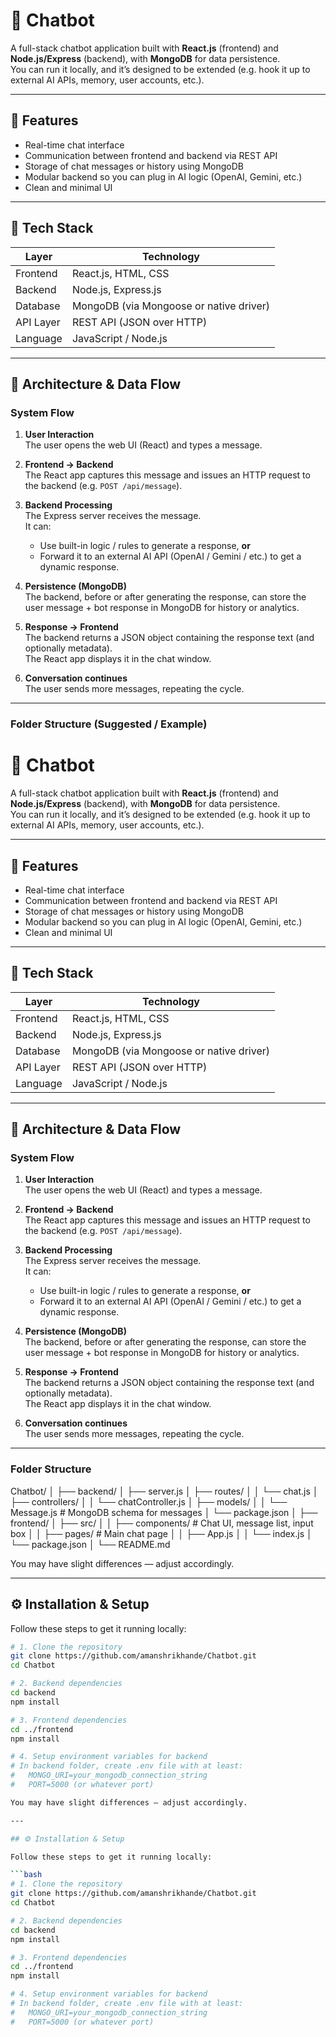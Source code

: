 # 🤖 Chatbot

A full-stack chatbot application built with **React.js** (frontend) and **Node.js/Express** (backend), with **MongoDB** for data persistence.  
You can run it locally, and it’s designed to be extended (e.g. hook it up to external AI APIs, memory, user accounts, etc.).

---

## 🚀 Features

- Real-time chat interface  
- Communication between frontend and backend via REST API  
- Storage of chat messages or history using MongoDB  
- Modular backend so you can plug in AI logic (OpenAI, Gemini, etc.)  
- Clean and minimal UI  

---

## 🧱 Tech Stack

| Layer        | Technology                        |
|----------------|--------------------------------------|
| Frontend     | React.js, HTML, CSS                 |
| Backend      | Node.js, Express.js                 |
| Database     | MongoDB (via Mongoose or native driver) |
| API Layer    | REST API (JSON over HTTP)            |
| Language     | JavaScript / Node.js                 |

---

## 🧩 Architecture & Data Flow

### System Flow

1. **User Interaction**  
   The user opens the web UI (React) and types a message.

2. **Frontend → Backend**  
   The React app captures this message and issues an HTTP request to the backend (e.g. `POST /api/message`).

3. **Backend Processing**  
   The Express server receives the message.  
   It can:
   - Use built-in logic / rules to generate a response, **or**
   - Forward it to an external AI API (OpenAI / Gemini / etc.) to get a dynamic response.

4. **Persistence (MongoDB)**  
   The backend, before or after generating the response, can store the user message + bot response in MongoDB for history or analytics.

5. **Response → Frontend**  
   The backend returns a JSON object containing the response text (and optionally metadata).  
   The React app displays it in the chat window.

6. **Conversation continues**  
   The user sends more messages, repeating the cycle.

---

### Folder Structure (Suggested / Example)
# 🤖 Chatbot

A full-stack chatbot application built with **React.js** (frontend) and **Node.js/Express** (backend), with **MongoDB** for data persistence.  
You can run it locally, and it’s designed to be extended (e.g. hook it up to external AI APIs, memory, user accounts, etc.).

---

## 🚀 Features

- Real-time chat interface  
- Communication between frontend and backend via REST API  
- Storage of chat messages or history using MongoDB  
- Modular backend so you can plug in AI logic (OpenAI, Gemini, etc.)  
- Clean and minimal UI  

---

## 🧱 Tech Stack

| Layer        | Technology                        |
|----------------|--------------------------------------|
| Frontend     | React.js, HTML, CSS                 |
| Backend      | Node.js, Express.js                 |
| Database     | MongoDB (via Mongoose or native driver) |
| API Layer    | REST API (JSON over HTTP)            |
| Language     | JavaScript / Node.js                 |

---

## 🧩 Architecture & Data Flow

### System Flow

1. **User Interaction**  
   The user opens the web UI (React) and types a message.

2. **Frontend → Backend**  
   The React app captures this message and issues an HTTP request to the backend (e.g. `POST /api/message`).

3. **Backend Processing**  
   The Express server receives the message.  
   It can:
   - Use built-in logic / rules to generate a response, **or**
   - Forward it to an external AI API (OpenAI / Gemini / etc.) to get a dynamic response.

4. **Persistence (MongoDB)**  
   The backend, before or after generating the response, can store the user message + bot response in MongoDB for history or analytics.

5. **Response → Frontend**  
   The backend returns a JSON object containing the response text (and optionally metadata).  
   The React app displays it in the chat window.

6. **Conversation continues**  
   The user sends more messages, repeating the cycle.

---

### Folder Structure

Chatbot/
│
├── backend/
│ ├── server.js
│ ├── routes/
│ │ └── chat.js
│ ├── controllers/
│ │ └── chatController.js
│ ├── models/
│ │ └── Message.js # MongoDB schema for messages
│ └── package.json
│
├── frontend/
│ ├── src/
│ │ ├── components/ # Chat UI, message list, input box
│ │ ├── pages/ # Main chat page
│ │ ├── App.js
│ │ └── index.js
│ └── package.json
│
└── README.md

You may have slight differences — adjust accordingly.

---

## ⚙️ Installation & Setup

Follow these steps to get it running locally:

```bash
# 1. Clone the repository
git clone https://github.com/amanshrikhande/Chatbot.git
cd Chatbot

# 2. Backend dependencies
cd backend
npm install

# 3. Frontend dependencies
cd ../frontend
npm install

# 4. Setup environment variables for backend
# In backend folder, create .env file with at least:
#   MONGO_URI=your_mongodb_connection_string
#   PORT=5000 (or whatever port)

You may have slight differences — adjust accordingly.

---

## ⚙️ Installation & Setup

Follow these steps to get it running locally:

```bash
# 1. Clone the repository
git clone https://github.com/amanshrikhande/Chatbot.git
cd Chatbot

# 2. Backend dependencies
cd backend
npm install

# 3. Frontend dependencies
cd ../frontend
npm install

# 4. Setup environment variables for backend
# In backend folder, create .env file with at least:
#   MONGO_URI=your_mongodb_connection_string
#   PORT=5000 (or whatever port)

